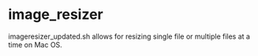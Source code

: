 # image_resizer

imageresizer_updated.sh allows for resizing single file or multiple files at a time on Mac OS.
